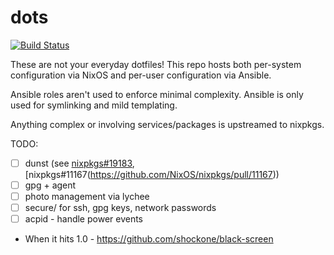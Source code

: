# dots
[![Build Status](https://travis-ci.org/siddharthist/dots.svg?branch=master)](https://travis-ci.org/siddharthist/dots)

These are not your everyday dotfiles! This repo hosts both per-system
configuration via NixOS and per-user configuration via Ansible.

Ansible roles aren't used to enforce minimal complexity. Ansible is only used
for symlinking and mild templating.

Anything complex or involving services/packages is upstreamed to nixpkgs.

TODO:
 - [ ] dunst (see [nixpkgs#19183](https://github.com/NixOS/nixpkgs/pull/19183), [nixpkgs#11167(https://github.com/NixOS/nixpkgs/pull/11167))
 - [ ] gpg + agent
 - [ ] photo management via lychee
 - [ ] secure/ for ssh, gpg keys, network passwords
 - [ ] acpid - handle power events
 - When it hits 1.0 - https://github.com/shockone/black-screen
